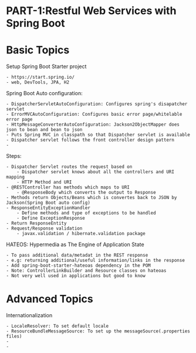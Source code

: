 # PART-1:Restful Web Services with Spring Boot
# Basic Topics
Setup Spring Boot Starter project

	- https://start.spring.io/
	- web, DevTools, JPA, H2
Spring Boot Auto configuration:

	- DispatcherServletAutoConfiguration: Configures spring's disapatcher servlet
	- ErrorMVCAutoConfiguration: Configures basic error page/whitelable error page
	- HttpMessageConverterAutoConfiguration: Jackson2ObjectMapper does json to bean and bean to json
	- Puts Spring MVC in classpath so that Dispatcher servlet is available
	- Dispatcher servlet follows the front controller design pattern
	-
Steps:

	- Dispatcher Servlet routes the request based on 
		- Dispatcher servlet knows about all the controllers and URI mapping
		- HTTP Method and URI
	- @RESTController has methods which maps to URI
		- @ResponseBody which converts the output to Response
	- Methods return Objects/Beans which is convertes back to JSON by Jackson(Spring Boot auto config)
	- ResponseEntityExceptionHandler
		- Define methods and type of exceptions to be handled
		- Define ExceptionResponse
	- Return ResponseEntity	
	- Request/Response validation
		- javax.validation / hibernate.validation package
HATEOS: Hypermedia as The Engine of Application State

	- To pass additional data/metadat in the REST response
	- e.g: returning additional/useful information/links in the response
	- Add spring-boot-starter-hateoas dependency in the POM
	- Note: ControllerLinkBuilder and Resource classes on hateoas
	- Not very well used in applications but good to know
# Advanced Topics

Internationalization

	- LocaleResolver: To set default locale 
	- ResourceBundleMessageSource: To set up the messageSource(.properties files)
	- 
	- 
	
